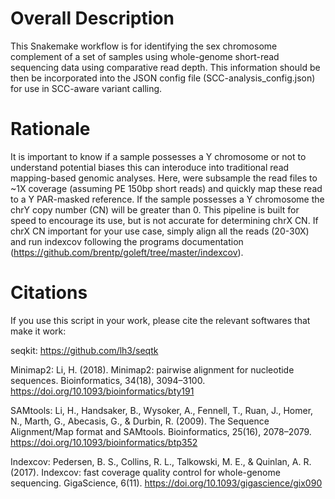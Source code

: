 # Overall Description

This Snakemake workflow is for identifying the sex chromosome complement of a set of samples using whole-genome short-read sequencing data using comparative read depth. This information should be then be incorporated into the JSON config file (SCC-analysis_config.json) for use in SCC-aware variant calling.

# Rationale

It is important to know if a sample possesses a Y chromosome or not to understand potential biases this can interoduce into traditional read mapping-based genomic analyses. Here, were subsample the read files to ~1X coverage (assuming PE 150bp short reads) and quickly map these read to a Y PAR-masked reference. If the sample possesses a Y chromosome the chrY copy number (CN) will be greater than 0. This pipeline is built for speed to encourage its use, but is not accurate for determining chrX CN. If chrX CN important for your use case, simply align all the reads (20-30X) and run indexcov following the programs documentation (https://github.com/brentp/goleft/tree/master/indexcov).





# Citations 

If you use this script in your work, please cite the relevant softwares that make it work:

seqkit: https://github.com/lh3/seqtk

Minimap2: Li, H. (2018). Minimap2: pairwise alignment for nucleotide sequences. Bioinformatics, 34(18), 3094–3100. https://doi.org/10.1093/bioinformatics/bty191

SAMtools: Li, H., Handsaker, B., Wysoker, A., Fennell, T., Ruan, J., Homer, N., Marth, G., Abecasis, G., & Durbin, R. (2009). The Sequence Alignment/Map format and SAMtools. Bioinformatics, 25(16), 2078–2079. https://doi.org/10.1093/bioinformatics/btp352

Indexcov: Pedersen, B. S., Collins, R. L., Talkowski, M. E., & Quinlan, A. R. (2017). Indexcov: fast coverage quality control for whole-genome sequencing. GigaScience, 6(11). https://doi.org/10.1093/gigascience/gix090
